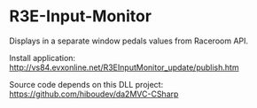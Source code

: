 # R3E-Input-Monitor
Displays in a separate window pedals values from Raceroom API.

Install application: http://vs84.evxonline.net/R3EInputMonitor_update/publish.htm

Source code depends on this DLL project: https://github.com/hiboudev/da2MVC-CSharp
